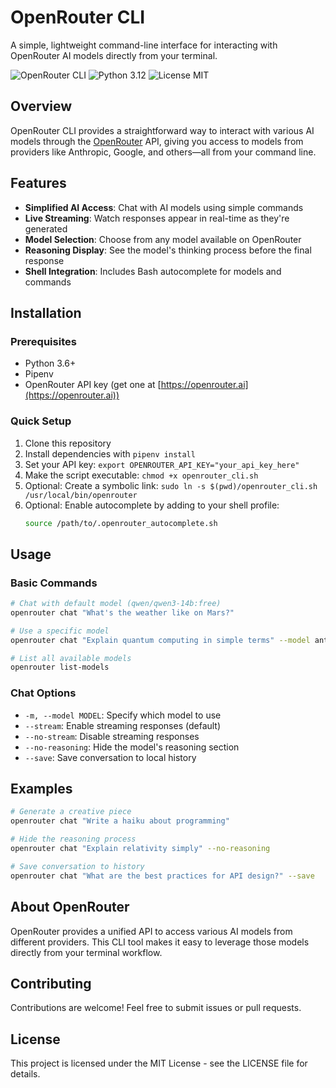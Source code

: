 # OpenRouter CLI

A simple, lightweight command-line interface for interacting with OpenRouter AI models directly from your terminal.

![OpenRouter CLI](https://img.shields.io/badge/OpenRouter-CLI-blue)
![Python 3.12](https://img.shields.io/badge/Python-3.12-green)
![License MIT](https://img.shields.io/badge/License-MIT-yellow)

## Overview

OpenRouter CLI provides a straightforward way to interact with various AI models through the [OpenRouter](https://openrouter.ai) API, giving you access to models from providers like Anthropic, Google, and others—all from your command line.

## Features

- **Simplified AI Access**: Chat with AI models using simple commands
- **Live Streaming**: Watch responses appear in real-time as they're generated
- **Model Selection**: Choose from any model available on OpenRouter
- **Reasoning Display**: See the model's thinking process before the final response
- **Shell Integration**: Includes Bash autocomplete for models and commands

## Installation

### Prerequisites

- Python 3.6+
- Pipenv
- OpenRouter API key (get one at [https://openrouter.ai](https://openrouter.ai))

### Quick Setup

1. Clone this repository
2. Install dependencies with `pipenv install`
3. Set your API key: `export OPENROUTER_API_KEY="your_api_key_here"`
4. Make the script executable: `chmod +x openrouter_cli.sh`
5. Optional: Create a symbolic link: `sudo ln -s $(pwd)/openrouter_cli.sh /usr/local/bin/openrouter`
6. Optional: Enable autocomplete by adding to your shell profile:
   ```bash
   source /path/to/.openrouter_autocomplete.sh
   ```

## Usage

### Basic Commands

```bash
# Chat with default model (qwen/qwen3-14b:free)
openrouter chat "What's the weather like on Mars?"

# Use a specific model
openrouter chat "Explain quantum computing in simple terms" --model anthropic/claude-3-haiku

# List all available models
openrouter list-models
```

### Chat Options

- `-m, --model MODEL`: Specify which model to use
- `--stream`: Enable streaming responses (default)
- `--no-stream`: Disable streaming responses
- `--no-reasoning`: Hide the model's reasoning section
- `--save`: Save conversation to local history

## Examples

```bash
# Generate a creative piece
openrouter chat "Write a haiku about programming"

# Hide the reasoning process
openrouter chat "Explain relativity simply" --no-reasoning

# Save conversation to history
openrouter chat "What are the best practices for API design?" --save
```

## About OpenRouter

OpenRouter provides a unified API to access various AI models from different providers. This CLI tool makes it easy to leverage those models directly from your terminal workflow.

## Contributing

Contributions are welcome! Feel free to submit issues or pull requests.

## License

This project is licensed under the MIT License - see the LICENSE file for details.